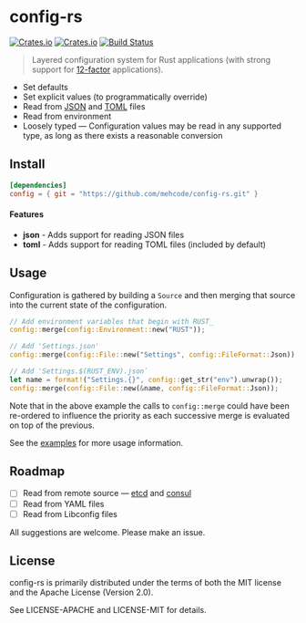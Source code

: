 # config-rs
[![Crates.io](https://img.shields.io/crates/v/config.svg)](https://crates.io/crates/config)
[![Crates.io](https://img.shields.io/crates/dv/config.svg)](https://crates.io/crates/config)
[![Build Status](https://travis-ci.org/mehcode/config-rs.svg?branch=master)](https://travis-ci.org/mehcode/config-rs)
> Layered configuration system for Rust applications (with strong support for [12-factor] applications).

[12-factor]: https://12factor.net/config
 
 - Set defaults
 - Set explicit values (to programmatically override)
 - Read from [JSON] and [TOML] files
 - Read from environment
 - Loosely typed — Configuration values may be read in any supported type, as long as there exists a reasonable conversion

[JSON]: https://github.com/serde-rs/json
[TOML]: https://github.com/toml-lang/toml

## Install

```toml
[dependencies]
config = { git = "https://github.com/mehcode/config-rs.git" }
```

#### Features

 - **json** - Adds support for reading JSON files
 - **toml** - Adds support for reading TOML files (included by default)

## Usage

Configuration is gathered by building a `Source` and then merging that source into the 
current state of the configuration.

```rust
// Add environment variables that begin with RUST_
config::merge(config::Environment::new("RUST"));

// Add 'Settings.json'
config::merge(config::File::new("Settings", config::FileFormat::Json));

// Add 'Settings.$(RUST_ENV).json`
let name = format!("Settings.{}", config::get_str("env").unwrap());
config::merge(config::File::new(&name, config::FileFormat::Json));
```

Note that in the above example the calls to `config::merge` could have 
been re-ordered to influence the priority as each successive merge 
is evaluated on top of the previous.

See the [examples](https://github.com/mehcode/config-rs/tree/master/examples) for 
more usage information.

## Roadmap
 - [ ] Read from remote source — [etcd](https://github.com/jimmycuadra/rust-etcd) and [consul](https://github.com/stusmall/consul-rust)
 - [ ] Read from YAML files
 - [ ] Read from Libconfig files
 
All suggestions are welcome. Please make an issue.

## License

config-rs is primarily distributed under the terms of both the MIT license and the Apache License (Version 2.0).

See LICENSE-APACHE and LICENSE-MIT for details.
